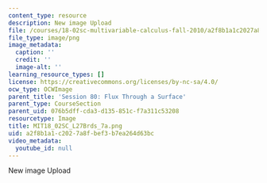 ```yaml
---
content_type: resource
description: New image Upload
file: /courses/18-02sc-multivariable-calculus-fall-2010/a2f8b1a1c2027a8fbef3b7ea264d63bc_MIT18_02SC_L27Brds_7a.png
file_type: image/png
image_metadata:
  caption: ''
  credit: ''
  image-alt: ''
learning_resource_types: []
license: https://creativecommons.org/licenses/by-nc-sa/4.0/
ocw_type: OCWImage
parent_title: 'Session 80: Flux Through a Surface'
parent_type: CourseSection
parent_uid: 076b5dff-cda3-d135-851c-f7a311c53208
resourcetype: Image
title: MIT18_02SC_L27Brds_7a.png
uid: a2f8b1a1-c202-7a8f-bef3-b7ea264d63bc
video_metadata:
  youtube_id: null
---
```

New image Upload